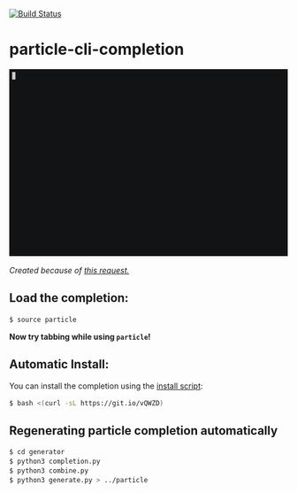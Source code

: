 [![Build Status](https://travis-ci.org/nrobinson2000/particle-cli-completion.svg?branch=master)](https://travis-ci.org/nrobinson2000/particle-cli-completion)
# particle-cli-completion

<p align="center">
<img src="demo.gif" >
</p>

*Created because of [this request.](https://github.com/spark/particle-cli/issues/369)*

## Load the completion:

```bash
$ source particle
```

**Now try tabbing while using `particle`!**

## Automatic Install:

You can install the completion using the [install script](https://github.com/nrobinson2000/particle-cli-completion/blob/master/install):

```bash
$ bash <(curl -sL https://git.io/vQWZD)
```

## Regenerating particle completion automatically

```bash
$ cd generator
$ python3 completion.py
$ python3 combine.py
$ python3 generate.py > ../particle
```